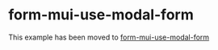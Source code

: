 # form-mui-use-modal-form

This example has been moved to [form-mui-use-modal-form](../../.././form-mui-use-modal-form)
